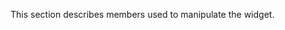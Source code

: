 <!--**
/*-------------------------------------------
    Auto-generated file. Do not modify.
-------------------------------------------

**-->

<!--shortDescription-->
This section describes members used to manipulate the widget.
<!--/shortDescription-->

<!--fullDescription-->

<!--/fullDescription-->

<!--handmade-->
<!--/handmade-->
